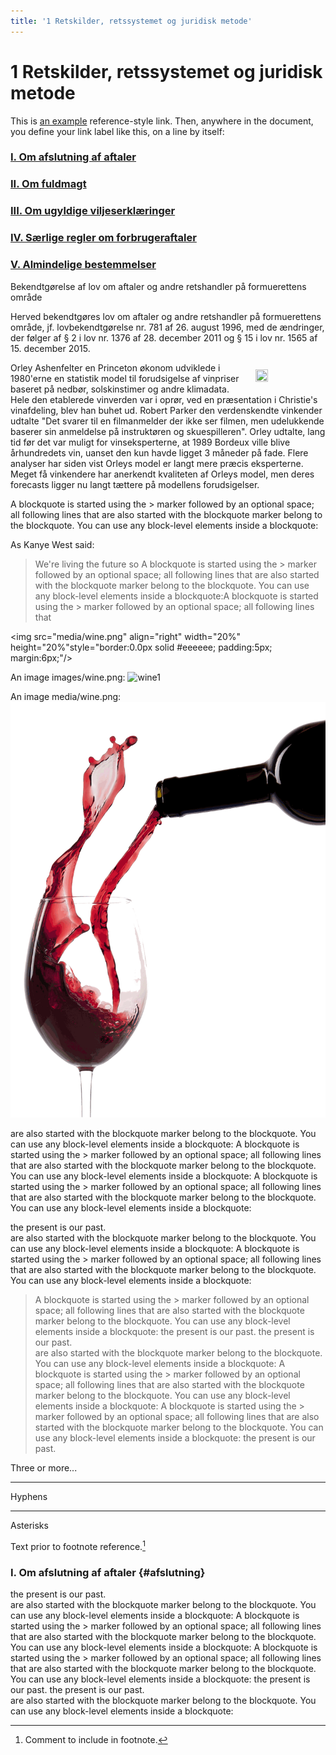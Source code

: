 ```yaml
---
title: '1 Retskilder, retssystemet og juridisk metode'
---
```

# 1 Retskilder, retssystemet og juridisk metode


This is [an example][id] reference-style link.
Then, anywhere in the document, you define your link label like this, on a line by itself:

[id]: http://example.com/  "Optional Title Here"

### [I. Om afslutning af aftaler](#afslutning)  
### [II. Om fuldmagt](#fuldmagt)  
### [III. Om ugyldige viljeserklæringer](#viljeserklæringer)  	
### [IV. Særlige regler om forbrugeraftaler](#forbrugeraftaler)	  
### [V. Almindelige bestemmelser](#bestemmelser)  	



Bekendtgørelse af lov om aftaler og andre retshandler på formuerettens område

Herved bekendtgøres lov om aftaler og andre retshandler på formuerettens område, jf. lovbekendtgørelse nr. 781 af 26. august 1996, med de ændringer, der følger af § 2 i lov nr. 1376 af 28. december 2011 og § 15 i lov nr. 1565 af 15. december 2015.


<div class="Keats">
<img src="img/wine.png" align="right" width="20%" height="20%"style="border:0.0px solid #eeeeee; padding:5px; margin:6px;"/>
Orley Ashenfelter en Princeton økonom udviklede i 1980'erne en statistik model til forudsigelse af vinpriser baseret på nedbør, solskinstimer og andre klimadata. Hele den etablerede vinverden var i oprør, ved en præsentation i Christie's vinafdeling, blev han buhet ud. Robert Parker den verdenskendte vinkender udtalte "Det svarer til en filmanmelder der ikke ser filmen, men udelukkende baserer sin anmeldelse på instruktøren og skuespilleren". Orley udtalte, lang tid før det var muligt for vinseksperterne, at 1989 Bordeux ville blive århundredets vin, uanset den kun havde ligget 3 måneder på fade. Flere analyser har siden vist Orleys model er langt mere præcis eksperterne. Meget få vinkendere har anerkendt kvaliteten af Orleys model, men deres forecasts ligger nu langt tættere på modellens forudsigelser.

</div>

A blockquote is started using the > marker followed by an optional space; all following lines that are also started with the blockquote marker belong to the blockquote. You can use any block-level elements inside a blockquote:

As Kanye West said:

> We're living the future so  A blockquote is started using the > marker followed by an optional space; all following lines that are also started with the blockquote marker belong to the blockquote. You can use any block-level elements inside a blockquote:A blockquote is started using the > marker followed by an optional space; all following lines that 
> 


<img src="media/wine.png" align="right" width="20%" height="20%"style="border:0.0px solid #eeeeee; padding:5px; margin:6px;"/>


An image images/wine.png: ![wine1](images/wine.png)

An image media/wine.png: ![wine2](media/wine.png)



are also started with the blockquote marker belong to the blockquote. You can use any block-level elements inside a blockquote:
A blockquote is started using the > marker followed by an optional space; all following lines that are also started with the blockquote marker belong to the blockquote. You can use any block-level elements inside a blockquote:
A blockquote is started using the > marker followed by an optional space; all following lines that are also started with the blockquote marker belong to the blockquote. You can use any block-level elements inside a blockquote:

the present is our past.  
are also started with the blockquote marker belong to the blockquote. You can use any block-level elements inside a blockquote:
A blockquote is started using the > marker followed by an optional space; all following lines that are also started with the blockquote marker belong to the blockquote. You can use any block-level elements inside a blockquote:
>A blockquote is started using the > marker followed by an optional space; all following lines that are also started with the blockquote marker belong to the blockquote. You can use any block-level elements inside a blockquote: the present is our past. the present is our past.  
>are also started with the blockquote marker belong to the blockquote. You can use any block-level elements inside a blockquote:
A blockquote is started using the > marker followed by an optional space; all following lines that are also started with the blockquote marker belong to the blockquote. You can use any block-level elements inside a blockquote:
A blockquote is started using the > marker followed by an optional space; all following lines that are also started with the blockquote marker belong to the blockquote. You can use any block-level elements inside a blockquote: the present is our past.  

Three or more...

---

Hyphens

***

Asterisks

Text prior to footnote reference.[^2]

[^2]: Comment to include in footnote.


### I. Om afslutning af aftaler {#afslutning}


the present is our past.  
are also started with the blockquote marker belong to the blockquote. You can use any block-level elements inside a blockquote:
A blockquote is started using the > marker followed by an optional space; all following lines that are also started with the blockquote marker belong to the blockquote. You can use any block-level elements inside a blockquote:
A blockquote is started using the > marker followed by an optional space; all following lines that are also started with the blockquote marker belong to the blockquote. You can use any block-level elements inside a blockquote: the present is our past. the present is our past.  
are also started with the blockquote marker belong to the blockquote. You can use any block-level elements inside a blockquote:
